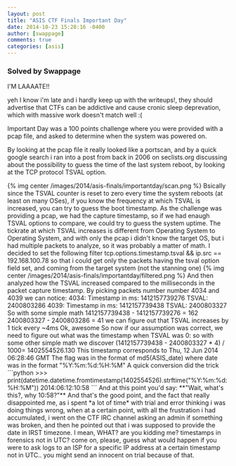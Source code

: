 ```yaml
---
layout: post
title: "ASIS CTF Finals Important Day"
date: 2014-10-23 15:28:16 -0400
author: [swappage]
comments: true
categories: [asis]
---
```


### Solved by Swappage

I'M LAAAATE!!

yeh I know i'm late and i hardly keep up with the writeups!, they should advertise that CTFs can be addictive and cause cronic sleep deprevation, which with massive work doesn't match well :(

Important Day was a 100 points challenge where you were provided with a pcap file, and asked to determine when the system was powered on.

By looking at the pcap file it really looked like a portscan, and by a quick google search i ran into a post from back in 2006 on seclists.org discussing about the possibility to guess the time of the last system reboot, by looking at the TCP protocol TSVAL option.
<!--more--!>

{% img center /images/2014/asis-finals/importantday/scan.png %}

Bsically since the TSVAL counter is reset to zero every time the system reboots (at least on many OSes), if you know the frequency at which TSVAL is increased, you can try to guess the boot timestamp.

As the challenge was providing a pcap, we had the capture timestamp, so if we had enaugh TSVAL options to compare, we could try to guess the system uptime.

The tickrate at which TSVAL increases is different from Operating System to Operating System, and with only the pcap i didn't know the  target OS, but i had multiple packets to analyze, so it was probably a matter of math.

I decided to set the following filter

	tcp.options.timestamp.tsval && ip.src == 192.168.100.78

so that i could get only the packets having the tsval option field set, and coming from the target system (not the stanning one)

{% img center /images/2014/asis-finals/importantday/filtered.png %}

And then analyzed how the TSVAL increased compared to the milliseconds in the packet capture timestamp.

By picking packets number number 4034 and 4039 we can notice:

	4034: Timestamp in ms: 1412157739276	TSVAL: 2400803286
	4039: Timestamp in ms: 1412157739438	TSVAL: 2400803327

So with some simple math

	1412157739438 - 1412157739276 = 162
	2400803327 - 2400803286 = 41

we can figure out that TSVAL increases by 1 tick every ~4ms

Ok, awesome
So now if our assumption was correct, we need to figure out what was the timestamp when TSVAL was 0:

so with some other simple math we discover

	(1412157739438 - 2400803327 * 4) / 1000= 1402554526.130

This timestamp corresponds to Thu, 12 Jun 2014 06:28:46 GMT

The flag was in the format of md5(ASIS_date) where date was in the format "%Y:%m:%d:%H:%M"

A quick conversion did the trick

```python
	>>> print(datetime.datetime.fromtimestamp(1402554526).strftime("%Y:%m:%d:%H:%M"))
	2014:06:12:10:58
```

And at this point you'd say: **"Wait, what's this?, why 10:58?"**

And that's the good point, and the fact that really disappointed me, as i spent *a lot of time* with trial and error thinking i was doing things wrong, when at  a certain point, with all the frustration i had accumulated, i went on the CTF IRC channel asking an admin if something was broken, and then he pointed out that i was supposed to provide the date in IRST timezone.

I mean, WHAT? are you kidding me? timestamps in forensics not in UTC? come on, please, guess what would happen if you were to ask logs to an ISP for a specific IP address at a certain timestamp not in UTC.. you might send an innocent on trial because of that.

